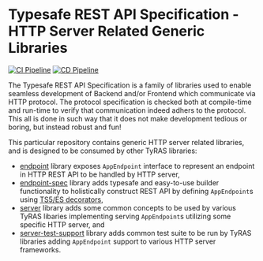 # Typesafe REST API Specification - HTTP Server Related Generic Libraries

[![CI Pipeline](https://github.com/ty-ras/server/actions/workflows/ci.yml/badge.svg)](https://github.com/ty-ras/server/actions/workflows/ci.yml)
[![CD Pipeline](https://github.com/ty-ras/server/actions/workflows/cd.yml/badge.svg)](https://github.com/ty-ras/server/actions/workflows/cd.yml)

The Typesafe REST API Specification is a family of libraries used to enable seamless development of Backend and/or Frontend which communicate via HTTP protocol.
The protocol specification is checked both at compile-time and run-time to verify that communication indeed adhers to the protocol.
This all is done in such way that it does not make development tedious or boring, but instead robust and fun!

This particular repository contains generic HTTP server related libraries, and is designed to be consumed by other TyRAS libraries:
- [endpoint](./endpoint) library exposes `AppEndpoint` interface to represent an endpoint in HTTP REST API to be handled by HTTP server,
- [endpoint-spec](./endpoint-spec) library adds typesafe and easy-to-use builder functionality to holistically construct REST API by defining `AppEndpoint`s using [TS5/ES decorators](https://devblogs.microsoft.com/typescript/announcing-typescript-5-0/#decorators),
- [server](./server) library adds some common concepts to be used by various TyRAS libaries implementing serving `AppEndpoint`s utilizing some specific HTTP server, and
- [server-test-support](./server-test-support) library adds common test suite to be run by TyRAS libraries adding `AppEndpoint` support to various HTTP server frameworks.
